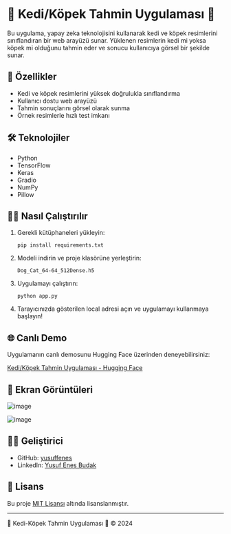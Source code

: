 # 🐾 Kedi/Köpek Tahmin Uygulaması 🐾

Bu uygulama, yapay zeka teknolojisini kullanarak kedi ve köpek resimlerini sınıflandıran bir web arayüzü sunar. Yüklenen resimlerin kedi mi yoksa köpek mi olduğunu tahmin eder ve sonucu kullanıcıya görsel bir şekilde sunar.

## 🚀 Özellikler

- Kedi ve köpek resimlerini yüksek doğrulukla sınıflandırma
- Kullanıcı dostu web arayüzü
- Tahmin sonuçlarını görsel olarak sunma
- Örnek resimlerle hızlı test imkanı

## 🛠️ Teknolojiler

- Python
- TensorFlow
- Keras
- Gradio
- NumPy
- Pillow

## 🏃‍♂️ Nasıl Çalıştırılır

1. Gerekli kütüphaneleri yükleyin:
   ```
   pip install requirements.txt
   ```

2. Modeli indirin ve proje klasörüne yerleştirin:
   ```
   Dog_Cat_64-64_512Dense.h5
   ```

3. Uygulamayı çalıştırın:
   ```
   python app.py
   ```

4. Tarayıcınızda gösterilen local adresi açın ve uygulamayı kullanmaya başlayın!

## 🌐 Canlı Demo

Uygulamanın canlı demosunu Hugging Face üzerinden deneyebilirsiniz:

[Kedi/Köpek Tahmin Uygulaması - Hugging Face](https://huggingface.co/spaces/YourUsername/CatDogPrediction)

## 📸 Ekran Görüntüleri

![image](https://github.com/user-attachments/assets/48067db7-c039-470c-b9af-0b515c0e70bb)

![image](https://github.com/user-attachments/assets/ea1a2641-0c9d-49b0-a675-4f3bae7e3c70)

## 👨‍💻 Geliştirici

- GitHub: [yusuffenes](https://github.com/yusuffenes)
- LinkedIn: [Yusuf Enes Budak](https://www.linkedin.com/in/yusufenesbudak)

## 📄 Lisans

Bu proje [MIT Lisansı](LICENSE) altında lisanslanmıştır.

---

🐾 Kedi-Köpek Tahmin Uygulaması 🐾 © 2024

